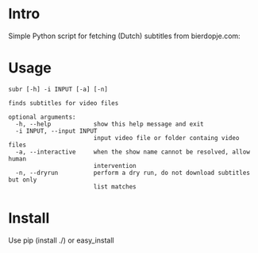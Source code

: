 Intro
=====
Simple Python script for fetching (Dutch) subtitles from bierdopje.com:

Usage
=====

	subr [-h] -i INPUT [-a] [-n]

	finds subtitles for video files

	optional arguments:
	  -h, --help            show this help message and exit
	  -i INPUT, --input INPUT
	                        input video file or folder containg video files
	  -a, --interactive     when the show name cannot be resolved, allow human
	                        intervention
	  -n, --dryrun          perform a dry run, do not download subtitles but only
	                        list matches

Install
=======
Use pip (install ./) or easy_install
